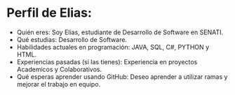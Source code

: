 # Perfil de Elias:
- Quién eres: Soy Elias, estudiante de Desarrollo de Software en SENATI.
- Qué estudias: Desarrollo de Software.
- Habilidades actuales en programación: JAVA, SQL, C#, PYTHON y HTML.
- Experiencias pasadas (si las tienes): Experiencia en proyectos Academicos y Colaborativos.
- Qué esperas aprender usando GitHub: Deseo aprender a utilizar ramas y mejorar el trabajo en equipo.
